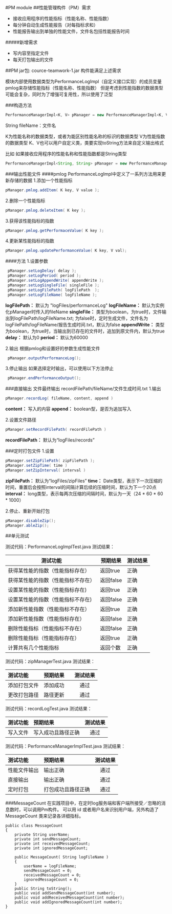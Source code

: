 #PM module
##性能管理构件（PM）需求
- 接收应用程序的性能指标（性能名称、性能指数）
- 每分钟自动生成性能报告（对每指标求和）
- 性能报告输出到单独的性能文件，文件名包括性能报告时间

#####新增需求
- 写内容至指定文件
- 每天打包输出的文件

##PM
jar包: cource-teamwork-1.jar
构件能满足上述需求

模块内部使用数据类型为PerformanceLogImpl（自定义接口实现）的成员变量pmlog来存储性能指标（性能名称、性能指数）
但是考虑到性能指数的数据类型可能会复杂，同时为了增强可复用性，所以使用了泛型


###构造方法
```java
PerformanceManagerImpl<K, V> pManager = new PerformanceManagerImpl<K, V>( fileName );
```
String fileName：文件名

K为性能名称的数据类型，或者为能区别性能名称的标识的数据类型
V为性能指数的数据类型
K、V也可以用户自定义类，类要实现toString方法来自定义输出格式

比如
如果接收应用程序的性能名称和性能指数都是String类型
```java
PerformanceManagerImpl<String, String> pManager = new PerformanceManagerImpl<String, String>( fileName );
```

###输出性能文件
####pmlog
PerformanceLogImpl中定义了一系列方法用来更新存储的数据
1.添加一个性能指标
```java
pManager.pmlog.addItem( K key, V value );
```
2.删除一个性能指标
```java
pManager.pmlog.deleteItem( K key );
```
3.获得该性能指标的指数
```java
pManager.pmlog.getPerformaceValue( K key );
```

4.更新某性能指标的指数
```java
pManager.pmlog.updatePerformanceValue( K key, V val);
```

####方法
1.设置参数

```java
 pManager.setLogDelay( delay );
 pManager.setLogPeriod( period );
 pManager.setLogAppendWrite( appendWrite );
 pManager.setLogSingleFile( singleFile );
 pManager.setLogFilePath( logFilePath  );
 pManager.setLogFileName( logFileName );
```
 **logFilePath：** 默认为 "logFiles/performanceLog"
 **logFileName：** 默认为实例化pManager时传入的fileName
 **singleFile：** 类型为boolean，为true时，文件输出到logFilePath/logFileName.txt; 为false时，定时生成文件，文件名为logFilePath/logFileName/报告生成时间.txt，默认为false
 **appendWrite：** 类型为boolean，为true时，当输出到已存在的文件时，追加到原文件内，默认为true
 **delay：** 默认为0
 **period：** 默认为60000

2.输出
根据pmlog和设置好的参数生成性能文件

```java
 pManager.outputPerformanceLog();
```

3.停止输出
如果选择定时输出，可以使用以下方法停止

```java
 pManager.endPerformanceOutput();
```

###直接输出
文件最终输出 recordFilePath/fileName/文件生成时间.txt
1.输出

```java
pManager.recordLog( fileName, content, append )
```
**content：** 写入的内容
**append：** boolean型，是否为追加写入

2.设置文件路径

```java
pManager.setRecordFilePath( recordFilePath )
```
**recordFilePath：** 默认为“logFiles/records”

###定时打包文件
1.设置

```java
pManager.setZipFilePath( zipFilePath );
pManager.setZipTime( time )
pManager.setZipInterval( interval )
```

**zipFilePath：** 默认为“logFiles/zipFiles”
**time：** Date类型，表示下一次压缩的时间，重置后会按照interval的间隔计算后续的压缩时间，默认为下一个20点
**interval：** long类型，表示每两次压缩的间隔时间，默认为一天（24 * 60 * 60 * 1000）

2.停止、重新开始打包

```java
pManager.disableZip();
pManager.ableZip();
```

##单元测试

测试代码：PerformanceLogImplTest.java
测试结果：

| 测试功能 | 预期结果 | 测试结果 |
| --- | --- | --- |
| 获得某性能的指数（性能指标存在） | 返回true | 正确 |
| 获得某性能的指数（性能指标不存在） | 返回false | 正确 |
| 设置某性能的指数（性能指标存在) | 返回true | 正确 |
| 设置某性能的指数（性能指标不存在) | 返回false | 正确 |
| 添加新性能指数（性能指标不存在） | 返回true | 正确 |
| 添加新性能指数（性能指标存在）| 返回false | 正确 |
| 删除性能指标（性能指标不存在） | 返回false | 正确 |
| 删除性能指标（性能指标存在）| 返回true | 正确 |
| 计算共有几个性能指标 | 返回个数 | 正确 |


测试代码：zipManagerTest.java
测试结果：

| 测试功能  | 预期结果　|   测试结果   |
| :---|:---| :---: |
| 添加打包文件|添加成功| 通过 |
| 更改打包路径 |路径更新| 通过 |


测试代码：recordLogTest.java
测试结果：

| 测试功能  | 预期结果　|   测试结果   |
| :---|:---| :---: |
| 写入文件|写入成功且路径正确| 通过 |


测试代码：PerformanceManagerImplTest.java
测试结果：

| 测试功能  | 预期结果　|   测试结果   |
| :---|:---| :---: |
| 性能文件输出 | 输出正确 | 通过 |
| 直接输出 | 输出正确 | 通过 |
| 定时打包 |打包成功且路径正确| 通过 |




###MessageCount
在实践项目中，在定时log服务端和客户端所接受／忽略的消息数时，可以调用Pm构件。
可以用 id 或者用户名来识别用户端，另外构造了 MessageCount 类来记录各详细指标。

```
public class MessageCount
{
    private String userName;
    private int sendMessageCount;
    private int receivedMessageCount;
    private int ignoredMessageCount;

    public MessageCount( String logFileName )
    {
        userName = logFileName;
        sendMessageCount = 0;
        receivedMessageCount = 0;
        ignoredMessageCount = 0;
    }
    public String toString();
    public void addSendMessageCount(int number);
    public void addReceivedMessageCount(int number);
    public void addIgnoredMessageCount(int number);
}

```



